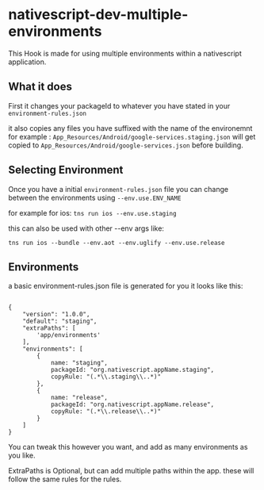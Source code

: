 # nativescript-dev-multiple-environments

This Hook is made for using multiple environments within a nativescript application.

## What it does

First it changes your packageId to whatever you have stated in your `environment-rules.json`

it also copies any files you have suffixed with the name of the environemnt for example : `App_Resources/Android/google-services.staging.json` will get copied to `App_Resources/Android/google-services.json` before building. 

## Selecting Environment

Once you have a initial `environment-rules.json` file you can change between the environments using `--env.use.ENV_NAME`

for example for ios:
`tns run ios --env.use.staging`

this can also be used with other --env args like:

`tns run ios --bundle --env.aot --env.uglify --env.use.release`

## Environments

a basic environment-rules.json file is generated for you it looks like this: 

```(javascript)

{
    "version": "1.0.0",
    "default": "staging",
    "extraPaths": [
        'app/environments'
    ],
    "environments": [
        {
            name: "staging",
            packageId: "org.nativescript.appName.staging",
            copyRule: "(.*\\.staging\\..*)"
        },
        {
            name: "release",
            packageId: "org.nativescript.appName.release",
            copyRule: "(.*\\.release\\..*)"
        }
    ]
}

```

You can tweak this however you want, and add as many environments as you like.

ExtraPaths is Optional, but can add multiple paths within the app. these will follow the same rules for the rules. 